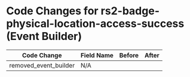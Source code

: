 # Code Changes for rs2-badge-physical-location-access-success (Event Builder)

| Code Change | Field Name | Before | After |
|-------------|------------|--------|-------|
| removed_event_builder | N/A |  |  |
